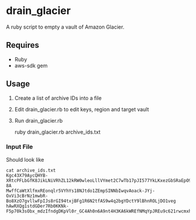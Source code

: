drain_glacier
=============

A ruby script to empty a vault of Amazon Glacier.

## Requires

- Ruby
- aws-sdk gem

## Usage

1. Create a list of archive IDs into a file
2. Edit drain_glacier.rb to edit keys, region and target vault
3. Run drain_glacier.rb

    ruby drain_glacier.rb archive_ids.txt

### Input File

Should look like

    cat archive_ids.txt
    Kgc43X79AycQHYB-XRtcPFLbGfK8JikLNiVRhZL12kRW0wleoLllVYmet2C7wTb17pJI577YkLKxezGbSRaEpO9lZ3I0XBrXeo1dwDjfkRF8Ov64oBFl0dXfG1IR2fOhuYukbKf-8A
    MwffCaWtXlfmxREonqlr5VYhYs18NJtdo1ZEmpSINNbIwqvAoack-JYj-OxVi3cBrNz1mwbR-Bo8XzO7gvllwFpIJs8rGI94txjBFg1R6N2tfAS9w4q2bgYDctY9lBhnROLjDO1veg
    hAwRXQg1stdGDer7Rb0KKNk-F5p70k3sObx_mdzIfndgDKpVl0r_GC4Ah0n6A9nt4H3KA6kWREfNMqYpJREu9c621rwcmxh5_jgQu_YBAolvElRdPeFn355Q5IPLe73Rx7iyAuHWTQ
